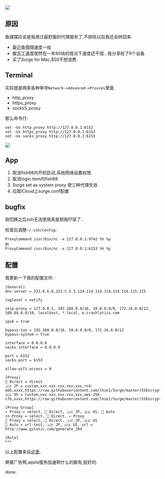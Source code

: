 ![](https://o4dyfn0ef.qnssl.com/image/2016-10-03-Screen%20Shot%202016-10-03%20at%2018.19.04.png?imageView2/2/h/150)  

## 原因 

鱼摆摆应该是我用过最舒服的代理服务了,不排除以后我还会转回来. 

- 最近鱼摆摆速度一般
- 搬瓦工速度居然在一年80块的情况下速度还不错...我分享给了9个设备. 
- 买了Surge for Mac,$50不想浪费. 

## Terminal  

实际就是两家各种争夺`Network->Advanced->Proxies`里面

- http_proxy
- https_proxy
- socks5_proxy

那么命令行: 

```
set -Ux http_proxy http://127.0.0.1:6152
set -Ux https_proxy http://127.0.0.1:6152
set -Ux socks_proxy http://127.0.0.1:6153
``` 

![](https://o4dyfn0ef.qnssl.com/image/2016-10-03-Screen%20Shot%202016-10-03%20at%2018.33.29.png?imageView2/2/h/300) 

## App 

1. 取消fish88内开机启动,系统网络设置权限. 
2. 取消login item内fish88. 
3. Surge set as system proxy 使三种代理生效
4. 拉取iCloud上surge.conf配置

## bugfix 

刚切换之后ssh无法使用真是把我吓尿了.. 

检查后调整`~/.ssh/config`: 

```
ProxyCommand /usr/bin/nc -x 127.0.0.1:9742 %h %p
到
ProxyCommand /usr/bin/nc -x 127.0.0.1:6153 %h %p
``` 

## 配置 

我更新一下我的配置文件:

```
[General]
dns-server = 223.6.6.6,223.5.5.5,114.114.114.114,114.114.115.115

loglevel = notify

skip-proxy = 127.0.0.1, 192.168.0.0/16, 10.0.0.0/8, 172.16.0.0/12, 100.64.0.0/10, localhost, *.local, e.crashlytics.com

ipv6 = true

bypass-tun = 192.168.0.0/16, 10.0.0.0/8, 172.16.0.0/12
bypass-system = true

interface = 0.0.0.0
socks-interface = 0.0.0.0

port = 6152
socks-port = 6153

allow-wifi-access = 0

[Proxy]
💊 Direct = direct
🇯🇵 JP = custom,xxx.xxx.xxx.xxx,xxx,rc4-md5,xxxx,https://raw.githubusercontent.com/lhie1/Surge/master/SSEncrypt.module
🇺🇸 US = custom,xxx.xxx.xxx.xxx,xxx,aes-256-cfb,xxxx,https://raw.githubusercontent.com/lhie1/Surge/master/SSEncrypt.module

[Proxy Group]
✈️ Proxy = select, 💊 Direct, 🇯🇵 JP, 🇺🇸 US, 🏃 Auto
cn Proxy = select, 💊 Direct, ✈️ Proxy
🍎 Proxy = select, 💊 Direct, 🇯🇵 JP, 🇺🇸 US
🏃 Auto = url-test, 🇯🇵 JP, 🇺🇸 US, url = http://www.gstatic.com/generate_204

[Rule]
*** 
``` 
 
以上配置来自[这里](https://github.com/lhie1/Surge). 

屏蔽广告啊,apple服务加速啊什么的都有,挺好的. 

done. 


